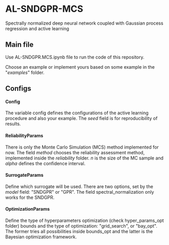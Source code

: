 # AL-SNDGPR-MCS
Spectrally normalized deep neural network coupled with Gaussian process regression and active learning

## Main file
Use AL-SNDGPR.MCS.ipynb file to run the code of this repository.

Choose an example or implement yours based on some example in the "_examples_" folder.

## Configs

#### Config
The variable config defines the configurations of the active learning procedure and also your example. The _seed_ field is for reproducibility of results.

#### ReliabilityParams
There is only the Monte Carlo Simulation (MCS) method implemented for now. The field _method_ chooses the reliability assessment method, implemented inside the _reliability_ folder.
_n_ is the size of the MC sample and _alpha_ defines the confidence interval.

#### SurrogateParams
Define which surrogate will be used. There are two options, set by the _model_ field: "SNDGPR" or "GPR". The field spectral_normalization only works for the SNDGPR.

#### OptimizationParams
Define the type of hyperparameters optimization (check hyper_params_opt folder) bounds and the type of optimization: "grid_search", or "bay_opt". The former tries all possibilities inside bounds_opt and the latter is the Bayesian optimization framework.
